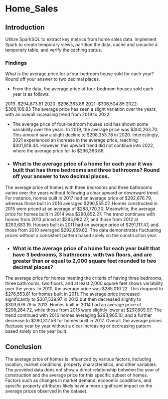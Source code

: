 # Home_Sales

## Introduction
Utilize SparkSQL to extract key metrics from home sales data. Implement Spark to create temporary views, partition the data, cache and uncache a temporary table, and verify the caching status.

### Findings
What is the average price for a four-bedroom house sold for each year? Round off your answer to two decimal places.

* From the data, the average price of four-bedroom houses sold each year is as follows:

2019: $294,873.81
2020: $296,363.88
2021: $306,504.85
2022: $309,109.83
The average price has seen a slight variation over the years, with an overall increasing trend from 2019 to 2022.

* The average price of four-bedroom houses sold has shown some variability over the years. In 2019, the average price was $300,263.70. This amount saw a slight decline to $298,353.78 in 2020. Interestingly, 2021 experienced an increase in the average price, reaching $301,819.44. However, this upward trend did not continue into 2022, where the average price fell to $296,363.88.

* ### What is the average price of a home for each year it was built that has three bedrooms and three bathrooms? Round off your answer to two decimal places.
The average price of homes with three bedrooms and three bathrooms varies over the years without following a clear upward or downward trend. For instance, homes built in 2017 had an average price of $292,676.79, whereas those built in 2016 averaged $290,555.07. Homes constructed in 2015 were priced at an average of $288,770.30. Meanwhile, the average price for homes built in 2014 was $290,852.27. The trend continues with homes from 2013 priced at $295,962.27, and those from 2012 at $293,683.19. Houses built in 2011 had an average price of $291,117.47, and those from 2010 averaged $292,859.62. The data demonstrates fluctuating prices without a consistent pattern based solely on the construction year.

* ### What is the average price of a home for each year built that have 3 bedrooms, 3 bathrooms, with two floors, and are greater than or equal to 2,000 square feet rounded to two decimal places?

The average price for homes meeting the criteria of having three bedrooms, three bathrooms, two floors, and at least 2,000 square feet shows variability over the years. In 2010, the average price was $285,010.22. This dropped to $276,553.81 for homes built in 2011. The average price increased significantly to $307,539.97 in 2012 but then decreased slightly to $303,676.79 in 2013. Homes built in 2014 had an average price of $298,264.72, while those from 2015 were slightly lower at $297,609.97. The trend continued with 2016 homes averaging $293,965.10, and a further decrease to $280,317.58 for homes built in 2017. Overall, the average prices fluctuate year by year without a clear increasing or decreasing pattern based solely on the year built.

## Conclusion
The average price of homes is influenced by various factors, including location, market conditions, property characteristics, and other variables. The provided data does not show a direct relationship between the year of construction and the average price for this specific subset of homes. Factors such as changes in market demand, economic conditions, and specific property attributes likely have a more significant impact on the average prices observed in the dataset.



